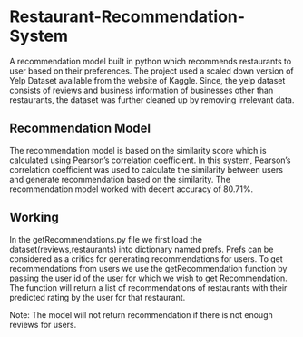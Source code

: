 # Restaurant-Recommendation-System
A recommendation model built in python which recommends restaurants to user based on their preferences.
The project used a scaled down version of Yelp Dataset available from the website of Kaggle. Since, the yelp dataset consists of reviews and business information of businesses other than restaurants, the dataset was further cleaned up by removing irrelevant data.

## Recommendation Model
The recommendation model is based on the similarity score which is calculated using Pearson’s correlation coefficient. In this system, Pearson’s correlation coefficient was used to calculate the similarity between users and generate recommendation based on the similarity. The recommendation model worked with decent accuracy of 80.71%. 

## Working
In the getRecommendations.py file we first load the dataset(reviews,restaurants) into dictionary named prefs. Prefs can be considered as a critics for generating recommendations for users. To get recommendations from users we use the getRecommendation function by passing the user id of the user for which we wish to get Recommendation. The function will return a list of recommendations of restaurants with their predicted rating by the user for that restaurant. 

Note: The model will not return recommendation if there is not enough reviews for users. 
